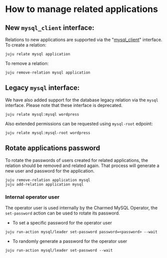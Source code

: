 # How to manage related applications

## New `mysql_client` interface:

Relations to new applications are supported via the "[mysql_client](https://github.com/canonical/charm-relation-interfaces/blob/main/interfaces/mysql_client/v0/README.md)" interface. To create a relation:

```shell
juju relate mysql application
```

To remove a relation:

```shell
juju remove-relation mysql application
```

## Legacy `mysql` interface:

We have also added support for the database legacy relation via the `mysql` interface. Please note that these interface is deprecated.

 ```shell
juju relate mysql:mysql wordpress
```

Also extended permissions can be requested using `mysql-root` edpoint:
```shell
juju relate mysql:mysql-root wordpress
```


## Rotate applications password

To rotate the passwords of users created for related applications, the relation should be removed and related again. That process will generate a new user and password for the application.

```shell
juju remove-relation application mysql
juju add-relation application mysql
```

### Internal operator user

The operator user is used internally by the Charmed MySQL Operator, the `set-password` action can be used to rotate its password.

* To set a specific password for the operator user

```shell
juju run-action mysql/leader set-password password=<password> --wait
```

* To randomly generate a password for the operator user

```shell
juju run-action mysql/leader set-password --wait
```
